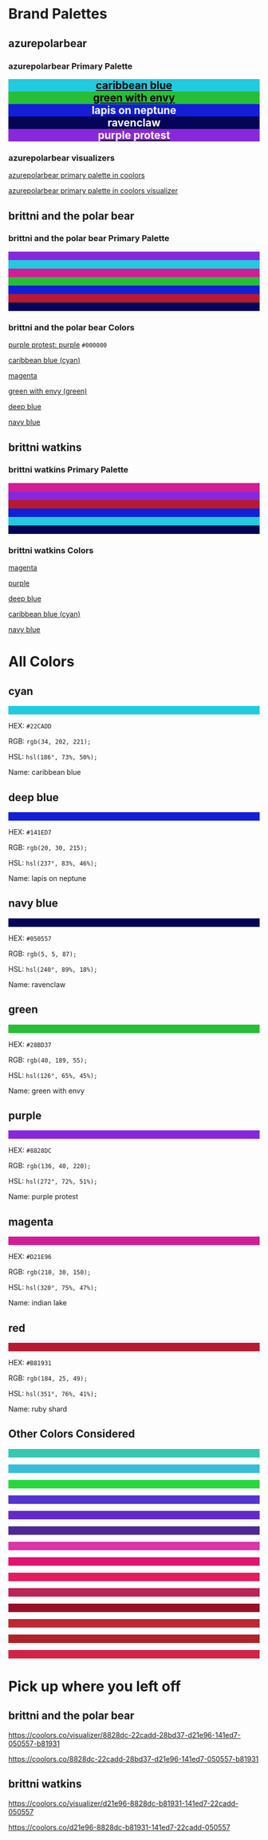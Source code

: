 # Brand Palettes

## azurepolarbear

### azurepolarbear Primary Palette

<div style="background: #22CADD; text-align: center"><a href="#cyan"><h2 style="width: 100%; margin: 0; color: black">caribbean blue</h2></a></div>

<div style="background: #28BD37; text-align: center"><a href="#green"><h2 style="width: 100%; margin: 0; color: black">green with envy</h2></a></div>

<div style="background: #141ED7; text-align: center"><a href="#deep-blue"><h2 style="width: 100%; margin: 0; color: white">lapis on neptune</h2></a></div>

<div style="background: #050557; text-align: center"><a href="#navy-blue"><h2 style="width: 100%; margin: 0; color: white">ravenclaw</h2></a></div>

<div style="background: #8828DC; text-align: center"><a href="#purple"><h2 style="width: 100%; margin: 0; color: white">purple protest</h2></a></div>

### azurepolarbear visualizers

[azurepolarbear primary palette in coolors](https://coolors.co/22cadd-28bd37-141ed7-050557-8828dc)

[azurepolarbear primary palette in coolors visualizer](https://coolors.co/visualizer/22cadd-28bd37-141ed7-050557-8828dc)

## brittni and the polar bear

### brittni and the polar bear Primary Palette

<div style="background: #8828DC;"><p style="margin: 0;"><br/></p></div>

<div style="background: #22CADD;"><p style="margin: 0;"><br/></p></div>

<div style="background: #D21E96;"><p style="margin: 0;"><br/></p></div>

<div style="background: #28BD37;"><p style="margin: 0;"><br/></p></div>

<div style="background: #141ED7;"><p style="margin: 0;"><br/></p></div>

<div style="background: #B81931;"><p style="margin: 0;"><br/></p></div>

<div style="background: #050557;"><p style="margin: 0;"><br/></p></div>

### brittni and the polar bear Colors

[purple protest: purple](#purple) `#000000`

[caribbean blue (cyan)](#cyan)

[magenta](#magenta)

[green with envy (green)](#green)

[deep blue](#deep-blue)

[navy blue](#navy-blue)

## brittni watkins

### brittni watkins Primary Palette

<div style="background: #D21E96;"><p style="margin: 0;"><br/></p></div>

<div style="background: #8828DC;"><p style="margin: 0;"><br/></p></div>

<div style="background: #B81931;"><p style="margin: 0;"><br/></p></div>

<div style="background: #141ED7;"><p style="margin: 0;"><br/></p></div>

<div style="background: #22CADD;"><p style="margin: 0;"><br/></p></div>

<div style="background: #050557;"><p style="margin: 0;"><br/></p></div>

### brittni watkins Colors

[magenta](#magenta)

[purple](#purple)

[deep blue](#deep-blue)

[caribbean blue (cyan)](#cyan)

[navy blue](#navy-blue)

# All Colors

## cyan

<div width="100%" style="background: #22CADD;"><p></br></p></div>

HEX: `#22CADD`

RGB: `rgb(34, 202, 221);`

HSL: `hsl(186°, 73%, 50%);`

Name: caribbean blue

## deep blue

<div width="100%" style="background: #141ED7;"><p></br></p></div>

HEX: `#141ED7`

RGB: `rgb(20, 30, 215);`

HSL: `hsl(237°, 83%, 46%);`

Name: lapis on neptune

## navy blue

<div width="100%" style="background: #050557;"><p></br></p></div>

HEX: `#050557`

RGB: `rgb(5, 5, 87);`

HSL: `hsl(240°, 89%, 18%);`

Name: ravenclaw

## green

<div width="100%" style="background: #28BD37;"><p></br></p></div>

HEX: `#28BD37`

RGB: `rgb(40, 189, 55);`

HSL: `hsl(126°, 65%, 45%);`

Name: green with envy

## purple

<div style="background: #8828DC;"><p><br/></p></div>

HEX: `#8828DC`

RGB: `rgb(136, 40, 220);`

HSL: `hsl(272°, 72%, 51%);`

Name: purple protest

## magenta

<div style="background: #D21E96;"><p><br/></p></div>

HEX: `#D21E96`

RGB: `rgb(210, 30, 150);`

HSL: `hsl(320°, 75%, 47%);`

Name: indian lake

## red

<div style="background: #B81931;"><p style="margin: 0;"><br/></p></div>

HEX: `#B81931`

RGB: `rgb(184, 25, 49);`

HSL: `hsl(351°, 76%, 41%);`

Name: ruby shard

## Other Colors Considered

<div style="background: #37C8B0;"><p><br/></p></div>

<div style="background: #37BED7;"><p><br/></p></div>

<div style="background: #28D73C;"><p><br/></p></div>

<div style="background: #5532D2;"><p><br/></p></div>

<div style="background: #6428C8;"><p><br/></p></div>

<div style="background: #502896;"><p><br/></p></div>

<div style="background: #DC37A5;"><p><br/></p></div>

<div style="background: #E1146E;"><p><br/></p></div>

<div style="background: #E11E5F;"><p><br/></p></div>

<div style="background: #BE2355;"><p><br/></p></div>

<div style="background: #960F28;"><p><br/></p></div>

<div style="background: #BE2832;"><p><br/></p></div>

<div style="background: #AF2328;"><p><br/></p></div>

<div style="background: #D22346;"><p><br/></p></div>

# Pick up where you left off

## brittni and the polar bear

https://coolors.co/visualizer/8828dc-22cadd-28bd37-d21e96-141ed7-050557-b81931

https://coolors.co/8828dc-22cadd-28bd37-d21e96-141ed7-050557-b81931

## brittni watkins

https://coolors.co/visualizer/d21e96-8828dc-b81931-141ed7-22cadd-050557

https://coolors.co/d21e96-8828dc-b81931-141ed7-22cadd-050557
